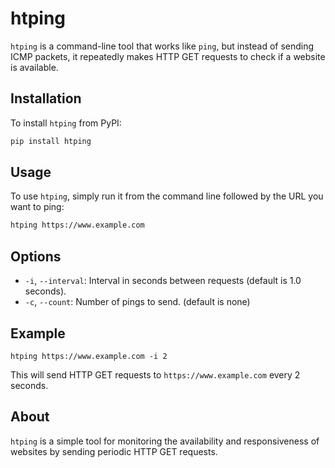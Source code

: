# htping


`htping` is a command-line tool that works like `ping`, but instead of sending ICMP packets, it repeatedly makes HTTP GET requests to check if a website is available.

## Installation

To install `htping` from PyPI:

``` bash
pip install htping
```


## Usage

To use `htping`, simply run it from the command line followed by the URL you want to ping:

``` bash
htping https://www.example.com
```

## Options

- `-i`, `--interval`: Interval in seconds between requests (default is 1.0 seconds).
- `-c`, `--count`: Number of pings to send. (default is none)

## Example

```
htping https://www.example.com -i 2
```

This will send HTTP GET requests to `https://www.example.com` every 2 seconds.

## About

`htping` is a simple tool for monitoring the availability and responsiveness of websites by sending periodic HTTP GET requests.
